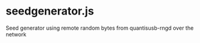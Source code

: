 seedgenerator.js
================

Seed generator using remote random bytes from quantisusb-rngd over
the network

